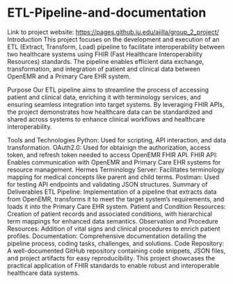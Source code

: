 # ETL-Pipeline-and-documentation
Link to project website: https://pages.github.iu.edu/ajilla/group_2_project/
Introduction
This project focuses on the development and execution of an ETL (Extract, Transform, Load) pipeline to facilitate interoperability between two healthcare systems using FHIR (Fast Healthcare Interoperability Resources) standards. The pipeline enables efficient data exchange, transformation, and integration of patient and clinical data between OpenEMR and a Primary Care EHR system.

Purpose
Our ETL pipeline aims to streamline the process of accessing patient and clinical data, enriching it with terminology services, and ensuring seamless integration into target systems. By leveraging FHIR APIs, the project demonstrates how healthcare data can be standardized and shared across systems to enhance clinical workflows and healthcare interoperability.

Tools and Technologies
Python: Used for scripting, API interaction, and data transformation.
OAuth2.0: Used for obtainign the authorization, access token, and refresh token needed to access OpenEMR FHIR API.
FHIR API: Enables communication with OpenEMR and Primary Care EHR systems for resource management.
Hermes Terminology Server: Facilitates terminology mapping for medical concepts like parent and child terms.
Postman: Used for testing API endpoints and validating JSON structures.
Summary of Deliverables
ETL Pipeline: Implementation of a pipeline that extracts data from OpenEMR, transforms it to meet the target system’s requirements, and loads it into the Primary Care EHR system.
Patient and Condition Resources: Creation of patient records and associated conditions, with hierarchical term mappings for enhanced data semantics.
Observation and Procedure Resources: Addition of vital signs and clinical procedures to enrich patient profiles.
Documentation: Comprehensive documentation detailing the pipeline process, coding tasks, challenges, and solutions.
Code Repository: A well-documented GitHub repository containing code snippets, JSON files, and project artifacts for easy reproducibility.
This project showcases the practical application of FHIR standards to enable robust and interoperable healthcare data systems.
